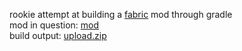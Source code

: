 rookie attempt at building a [fabric](https://fabricmc.org) mod through gradle  
mod in question: [mod](https://github.com/racoonman2/ReTerraForged)  
build output: [upload.zip](https://github.com/miqumi/build-reterraforged/releases/download/tag/upload.zip)

